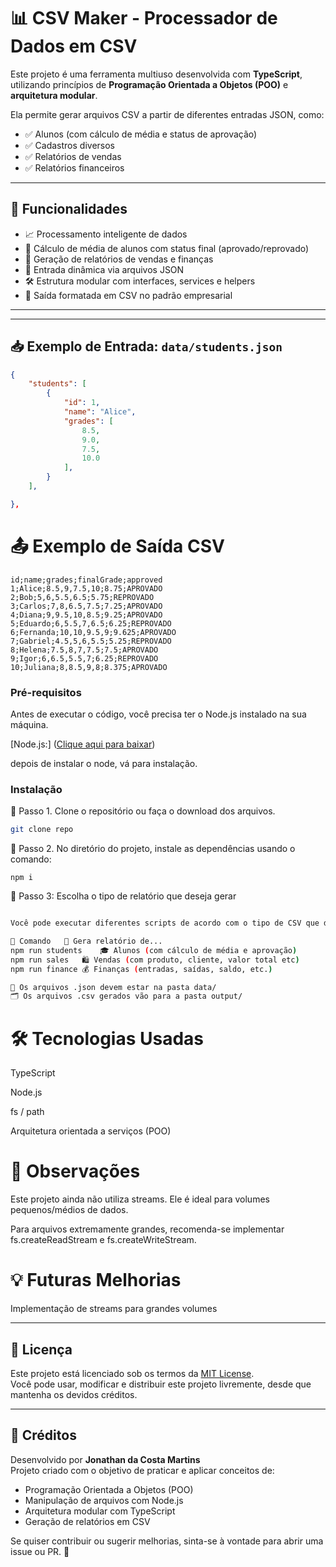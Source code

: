 # 📊 CSV Maker - Processador de Dados em CSV

Este projeto é uma ferramenta multiuso desenvolvida com **TypeScript**, utilizando princípios de **Programação Orientada a Objetos (POO)** e **arquitetura modular**.

Ela permite gerar arquivos CSV a partir de diferentes entradas JSON, como:

- ✅ Alunos (com cálculo de média e status de aprovação)
- ✅ Cadastros diversos
- ✅ Relatórios de vendas
- ✅ Relatórios financeiros

---

## 🧠 Funcionalidades

- 📈 Processamento inteligente de dados  
- 🧮 Cálculo de média de alunos com status final (aprovado/reprovado)  
- 💼 Geração de relatórios de vendas e finanças  
- 🧩 Entrada dinâmica via arquivos JSON  
- 🛠️ Estrutura modular com interfaces, services e helpers  
- 💾 Saída formatada em CSV no padrão empresarial  

---


---

## 📥 Exemplo de Entrada: `data/students.json`

```json
{
    "students": [
        {
            "id": 1,
            "name": "Alice",
            "grades": [
                8.5,
                9.0,
                7.5,
                10.0
            ],
        }
    ],

},
```

# 📤 Exemplo de Saída CSV
```
id;name;grades;finalGrade;approved
1;Alice;8.5,9,7.5,10;8.75;APROVADO
2;Bob;5,6,5.5,6.5;5.75;REPROVADO
3;Carlos;7,8,6.5,7.5;7.25;APROVADO
4;Diana;9,9.5,10,8.5;9.25;APROVADO
5;Eduardo;6,5.5,7,6.5;6.25;REPROVADO
6;Fernanda;10,10,9.5,9;9.625;APROVADO
7;Gabriel;4.5,5,6,5.5;5.25;REPROVADO
8;Helena;7.5,8,7,7.5;7.5;APROVADO
9;Igor;6,6.5,5.5,7;6.25;REPROVADO
10;Juliana;8,8.5,9,8;8.375;APROVADO
```

### Pré-requisitos
Antes de executar o código, você precisa ter o Node.js instalado na sua máquina.

[Node.js:] ([Clique aqui para baixar](https://nodejs.org/pt))

depois de instalar o node, vá para instalação.


### Instalação
📌 Passo 1. Clone o repositório ou faça o download dos arquivos.
```bash
git clone repo
```
📌 Passo 2. No diretório do projeto, instale as dependências usando o comando:
```
npm i 
```
📌 Passo 3: Escolha o tipo de relatório que deseja gerar
```bash

Você pode executar diferentes scripts de acordo com o tipo de CSV que deseja gerar:

🔧 Comando	📄 Gera relatório de...
npm run students	🎓 Alunos (com cálculo de média e aprovação)
npm run sales	🛍️ Vendas (com produto, cliente, valor total etc)
npm run finance	💰 Finanças (entradas, saídas, saldo, etc.)

📁 Os arquivos .json devem estar na pasta data/
🗂️ Os arquivos .csv gerados vão para a pasta output/

```
# 🛠️ Tecnologias Usadas
TypeScript

Node.js

fs / path

Arquitetura orientada a serviços (POO)

# 📌 Observações
Este projeto ainda não utiliza streams. Ele é ideal para volumes pequenos/médios de dados.

Para arquivos extremamente grandes, recomenda-se implementar fs.createReadStream e fs.createWriteStream.

# 💡 Futuras Melhorias


 Implementação de streams para grandes volumes


 ---

## 📄 Licença

Este projeto está licenciado sob os termos da [MIT License](LICENSE).  
Você pode usar, modificar e distribuir este projeto livremente, desde que mantenha os devidos créditos.

---

## 🙏 Créditos

Desenvolvido por **Jonathan da Costa Martins**  
Projeto criado com o objetivo de praticar e aplicar conceitos de:

- Programação Orientada a Objetos (POO)
- Manipulação de arquivos com Node.js
- Arquitetura modular com TypeScript
- Geração de relatórios em CSV

Se quiser contribuir ou sugerir melhorias, sinta-se à vontade para abrir uma issue ou PR. 🚀

